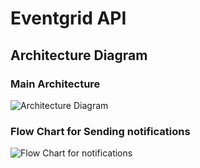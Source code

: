 # Eventgrid API

## Architecture Diagram

### Main Architecture 
![Architecture Diagram](./../images/overall-architecture.png)

### Flow Chart for Sending notifications

![Flow Chart for notifications](./../images/notification-worker.png)